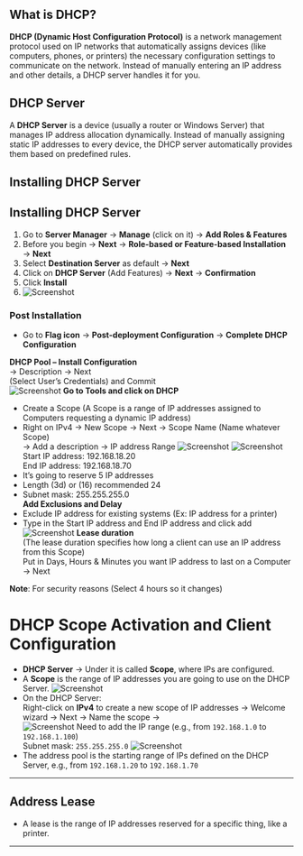 ## What is DHCP?

**DHCP (Dynamic Host Configuration Protocol)** is a network management protocol used on IP networks that automatically assigns devices (like computers, phones, or printers) the necessary configuration settings to communicate on the network. Instead of manually entering an IP address and other details, a DHCP server handles it for you.

## DHCP Server
A **DHCP Server** is a device (usually a router or Windows Server) that manages IP address allocation dynamically. Instead of manually assigning static IP addresses to every device, the DHCP server automatically provides them based on predefined rules.

## Installing DHCP Server

## Installing DHCP Server

1. Go to **Server Manager** → **Manage** (click on it) → **Add Roles & Features**  
2. Before you begin → **Next** → **Role-based or Feature-based Installation** → **Next**  
3. Select **Destination Server** as default → **Next**  
4. Click on **DHCP Server** (Add Features) → **Next** → **Confirmation**  
5. Click **Install**
6. ![Screenshot](images/DHCP1.jpg)
### Post Installation

- Go to **Flag icon** → **Post-deployment Configuration** → **Complete DHCP Configuration**

**DHCP Pool – Install Configuration**  
→ Description → Next  
(Select User’s Credentials) and Commit  
![Screenshot](images/DHCP2.jpg)
**Go to Tools and click on DHCP**

- Create a Scope (A Scope is a range of IP addresses assigned to Computers requesting a dynamic IP address)  
- Right on IPv4 → New Scope → Next → Scope Name (Name whatever Scope)  
  → Add a description → IP address Range 
![Screenshot](images/DHCP3.jpg)
![Screenshot](images/DHCP4.jpg)
Start IP address: 192.168.18.20  
End IP address: 192.168.18.70
- It’s going to reserve 5 IP addresses  
- Length (3d) or (16) recommended 24  
- Subnet mask: 255.255.255.0  
**Add Exclusions and Delay**  
- Exclude IP address for existing systems (Ex: IP address for a printer)  
- Type in the Start IP address and End IP address and click add  
![Screenshot](images/DHCP5.jpg)
**Lease duration**  
(The lease duration specifies how long a client can use an IP address from this Scope)  
Put in Days, Hours & Minutes you want IP address to last on a Computer → Next  

**Note**: For security reasons (Select 4 hours so it changes)

# DHCP Scope Activation and Client Configuration


- **DHCP Server** → Under it is called **Scope**, where IPs are configured.
- A **Scope** is the range of IP addresses you are going to use on the DHCP Server.
![Screenshot](images/DHCP6.jpg)
- On the DHCP Server:  
  Right-click on **IPv4** to create a new scope of IP addresses → Welcome wizard → Next → Name the scope →  
![Screenshot](images/DHCP7.jpg)
  Need to add the IP range (e.g., from `192.168.1.0` to `192.168.1.100`)  
  Subnet mask: `255.255.255.0`
![Screenshot](images/DHCP8.jpg)
- The address pool is the starting range of IPs defined on the DHCP Server, e.g., from `192.168.1.20` to `192.168.1.70`
---
## Address Lease

- A lease is the range of IP addresses reserved for a specific thing, like a printer.
---

